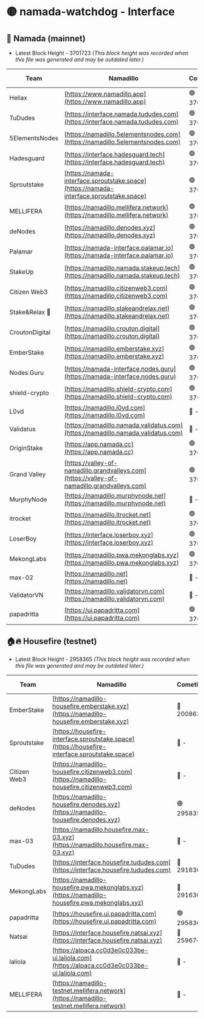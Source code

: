 # 🟡 namada-watchdog - Interface

## 🚀 Namada (mainnet)
- Latest Block Height - 3701723 *(This block height was recorded when this file was generated and may be outdated later.)*

| Team | Namadillo | CometBFT | Indexer | MASP Indexer |
|-|-|-|-|-|
| Heliax | [https://www.namadillo.app](https://www.namadillo.app) | 🟢 3701703 | 🟢 3701703 | 🟢 3701703 |
| TuDudes | [https://interface.namada.tududes.com](https://interface.namada.tududes.com) | 🟢 3701704 | 🟢 3701703 | 🟢 3701703 |
| 5ElementsNodes | [https://namadillo.5elementsnodes.com](https://namadillo.5elementsnodes.com) | 🟢 3701704 | 🟢 3701704 | 🟢 3701704 |
| Hadesguard | [https://interface.hadesguard.tech](https://interface.hadesguard.tech) | 🟢 3701704 | 🟢 3701703 | 🟢 3701703 |
| Sproutstake | [https://namada-interface.sproutstake.space](https://namada-interface.sproutstake.space) | 🟢 3701705 | 🟢 3701705 | 🟢 3701705 |
| MELLIFERA | [https://namadillo.mellifera.network](https://namadillo.mellifera.network) | 🟢 3701706 | 🟢 3701706 | 🟢 3701706 |
| deNodes | [https://namadillo.denodes.xyz](https://namadillo.denodes.xyz) | 🟢 3701706 | 🟢 3701706 | 🟢 3701706 |
| Palamar | [https://namada-interface.palamar.io](https://namada-interface.palamar.io) | 🟢 3701707 | 🟢 3701707 | 🟢 3701707 |
| StakeUp | [https://namadillo.namada.stakeup.tech](https://namadillo.namada.stakeup.tech) | 🟢 3701708 | 🟢 3701708 | 🟢 3701708 |
| Citizen Web3 | [https://namadillo.citizenweb3.com](https://namadillo.citizenweb3.com) | 🟢 3701708 | 🟢 3701708 | 🟢 3701708 |
| Stake&Relax 🦥 | [https://namadillo.stakeandrelax.net](https://namadillo.stakeandrelax.net) | 🟢 3701709 | 🟢 3701709 | 🟢 3701709 |
| CroutonDigital | [https://namadillo.crouton.digital](https://namadillo.crouton.digital) | 🟢 3701709 | 🟢 3701709 | 🟢 3701709 |
| EmberStake | [https://namadillo.emberstake.xyz](https://namadillo.emberstake.xyz) | 🟢 3701710 | 🟢 3701710 | 🟢 3701710 |
| Nodes.Guru | [https://namada-interface.nodes.guru](https://namada-interface.nodes.guru) | 🟢 3701710 | 🟢 3701710 | 🟢 3701710 |
| shield-crypto | [https://namadillo.shield-crypto.com](https://namadillo.shield-crypto.com) | 🟢 3701711 | 🟢 3701710 | 🟢 3701710 |
| L0vd | [https://namadillo.l0vd.com](https://namadillo.l0vd.com) | 🔴 - | 🔴 - | 🔴 - |
| Validatus | [https://namadillo.namada.validatus.com](https://namadillo.namada.validatus.com) | 🔴 - | 🔴 - | 🔴 - |
| OriginStake | [https://app.namada.cc](https://app.namada.cc) | 🟢 3701715 | 🟢 3701715 | 🟢 3701715 |
| Grand Valley | [https://valley-of-namadillo.grandvalleys.com](https://valley-of-namadillo.grandvalleys.com) | 🟢 3701715 | 🟢 3701715 | 🟢 3701715 |
| MurphyNode | [https://namadillo.murphynode.net](https://namadillo.murphynode.net) | 🔴 - | 🔴 - | 🔴 - |
| itrocket | [https://namadillo.itrocket.net](https://namadillo.itrocket.net) | 🟢 3701718 | 🟢 3701718 | 🟢 3701717 |
| LoserBoy | [https://interface.loserboy.xyz](https://interface.loserboy.xyz) | 🟢 3701718 | 🟢 3701718 | 🟢 3701718 |
| MekongLabs | [https://namadillo.pwa.mekonglabs.xyz](https://namadillo.pwa.mekonglabs.xyz) | 🟢 3701719 | 🟢 3701718 | 🟢 3701719 |
| max-02 | [https://namadillo.net](https://namadillo.net) | 🔴 - | 🔴 - | 🔴 - |
| ValidatorVN | [https://namadillo.validatorvn.com](https://namadillo.validatorvn.com) | 🔴 - | 🔴 - | 🔴 - |
| papadritta | [https://ui.papadritta.com](https://ui.papadritta.com) | 🟢 3701723 | 🟢 3701723 | 🟢 3701722 |

## 🏠🔥 Housefire (testnet)
- Latest Block Height - 2958365 *(This block height was recorded when this file was generated and may be outdated later.)*

| Team | Namadillo | CometBFT | Indexer | MASP Indexer |
|-|-|-|-|-|
| EmberStake | [https://namadillo-housefire.emberstake.xyz](https://namadillo-housefire.emberstake.xyz) | 🔴 2008636 | 🔴 - | 🔴 - |
| Sproutstake | [https://housefire-interface.sproutstake.space](https://housefire-interface.sproutstake.space) | 🔴 - | 🔴 - | 🔴 - |
| Citizen Web3 | [https://namadillo-housefire.citizenweb3.com](https://namadillo-housefire.citizenweb3.com) | 🔴 - | 🔴 - | 🔴 - |
| deNodes | [https://namadillo-housefire.denodes.xyz](https://namadillo-housefire.denodes.xyz) | 🟢 2958355 | 🟢 2958355 | 🟢 2958355 |
| max-03 | [https://namadillo.housefire.max-03.xyz](https://namadillo.housefire.max-03.xyz) | 🔴 - | 🔴 - | 🔴 - |
| TuDudes | [https://interface.housefire.tududes.com](https://interface.housefire.tududes.com) | 🔴 2916306 | 🔴 2916306 | 🔴 2916306 |
| MekongLabs | [https://namadillo-housefire.pwa.mekonglabs.xyz](https://namadillo-housefire.pwa.mekonglabs.xyz) | 🔴 2916306 | 🔴 2916306 | 🔴 2916306 |
| papadritta | [https://housefire.ui.papadritta.com](https://housefire.ui.papadritta.com) | 🟢 2958365 | 🟢 2958365 | 🟢 2958365 |
| Natsai | [https://interface.housefire.natsai.xyz](https://interface.housefire.natsai.xyz) | 🔴 2596741 | 🔴 2596741 | 🔴 2596741 |
| laliola | [https://alpaca.cc0d3e0c033be-ui.laliola.com](https://alpaca.cc0d3e0c033be-ui.laliola.com) | 🔴 - | 🔴 - | 🔴 - |
| MELLIFERA | [https://namadillo-testnet.mellifera.network](https://namadillo-testnet.mellifera.network) | 🔴 - | 🔴 2778001 | 🔴 2607259 |


